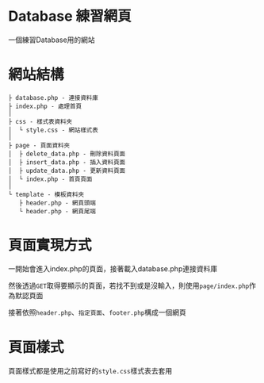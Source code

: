 # Database 練習網頁
一個練習Database用的網站

# 網站結構
```
├ database.php - 連接資料庫
├ index.php - 處理首頁
│
├ css - 樣式表資料夾
│  └ style.css - 網站樣式表
│
├ page - 頁面資料夾
│  ├ delete_data.php - 刪除資料頁面
│  ├ insert_data.php - 插入資料頁面
│  ├ update_data.php - 更新資料頁面
│  └ index.php - 首頁頁面
│
└ template - 模板資料夾
   ├ header.php - 網頁頭端
   └ header.php - 網頁尾端
```

# 頁面實現方式
一開始會進入index.php的頁面，接著載入database.php連接資料庫

然後透過`GET`取得要顯示的頁面，若找不到或是沒輸入，則使用`page/index.php`作為默認頁面

接著依照`header.php`、`指定頁面`、`footer.php`構成一個網頁

# 頁面樣式
頁面樣式都是使用之前寫好的`style.css`樣式表去套用